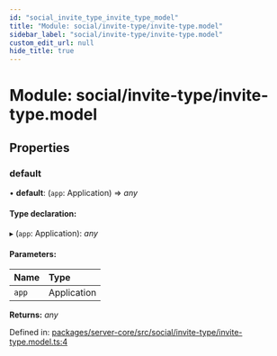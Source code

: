 ```yaml
---
id: "social_invite_type_invite_type_model"
title: "Module: social/invite-type/invite-type.model"
sidebar_label: "social/invite-type/invite-type.model"
custom_edit_url: null
hide_title: true
---
```


# Module: social/invite-type/invite-type.model

## Properties

### default

• **default**: (`app`: Application) => *any*

#### Type declaration:

▸ (`app`: Application): *any*

#### Parameters:

Name | Type |
:------ | :------ |
`app` | Application |

**Returns:** *any*

Defined in: [packages/server-core/src/social/invite-type/invite-type.model.ts:4](https://github.com/xr3ngine/xr3ngine/blob/a16a45d7e/packages/server-core/src/social/invite-type/invite-type.model.ts#L4)
